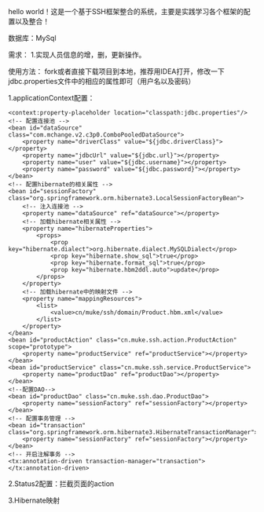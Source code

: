 hello world！这是一个基于SSH框架整合的系统，主要是实践学习各个框架的配置以及整合！

数据库：MySql

需求：
1.实现人员信息的增，删，更新操作。

使用方法：
fork或者直接下载项目到本地，推荐用IDEA打开，修改一下jdbc.properties文件中的相应的属性即可（用户名以及密码）

1.applicationContext配置：
<!-- 引入外部的属性文件 -->
    <context:property-placeholder location="classpath:jdbc.properties"/>
    <!-- 配置连接池 -->
    <bean id="dataSource" class="com.mchange.v2.c3p0.ComboPooledDataSource">
        <property name="driverClass" value="${jdbc.driverClass}"></property>
        <property name="jdbcUrl" value="${jdbc.url}"></property>
        <property name="user" value="${jdbc.username}"></property>
        <property name="password" value="${jdbc.password}"></property>
    </bean>
    <!-- 配置hibernate的相关属性 -->
    <bean id="sessionFactory" class="org.springframework.orm.hibernate3.LocalSessionFactoryBean">
        <!-- 注入连接池 -->
        <property name="dataSource" ref="dataSource"></property>
        <!-- 加载hibernate相关属性 -->
        <property name="hibernateProperties">
            <props>
                <prop key="hibernate.dialect">org.hibernate.dialect.MySQLDialect</prop>
                <prop key="hibernate.show_sql">true</prop>
                <prop key="hibernate.format_sql">true</prop>
                <prop key="hibernate.hbm2ddl.auto">update</prop>
            </props>
        </property>
        <!-- 加载hibernate中的映射文件 -->
        <property name="mappingResources">
            <list>
                <value>cn/muke/ssh/domain/Product.hbm.xml</value>
            </list>
        </property>
    </bean>
    <bean id="productAction" class="cn.muke.ssh.action.ProductAction" scope="prototype">
        <property name="productService" ref="productService"></property>
    </bean>
    <bean id="productService" class="cn.muke.ssh.service.ProductService">
        <property name="productDao" ref="productDao"></property>
    </bean>
    <!--配置DAO-->
    <bean id="productDao" class="cn.muke.ssh.dao.ProductDao">
        <property name="sessionFactory" ref="sessionFactory"></property>
    </bean>
    <!-- 配置事务管理 -->
    <bean id="transaction" class="org.springframework.orm.hibernate3.HibernateTransactionManager">
        <property name="sessionFactory" ref="sessionFactory"></property>
    </bean>
    <!-- 开启注解事务 -->
    <tx:annotation-driven transaction-manager="transaction"></tx:annotation-driven>
</beans>

2.Status2配置：拦截页面的action
<struts>
    <package name="ssh" extends="struts-default" namespace="/">
        <action name="product_*" class="cn.muke.ssh.action.ProductAction" method="{1}"></action>
    </package>
</struts>

3.Hibernate映射
<hibernate-mapping>
	<class name="cn.muke.ssh.domain.Product" table="product">
		<id name="pid" column="pid">
			<generator class="native"></generator>
		</id>
		<property name="pname" column="pname" length="20"></property>
		<property name="price" column="price"></property>
	</class>
</hibernate-mapping>